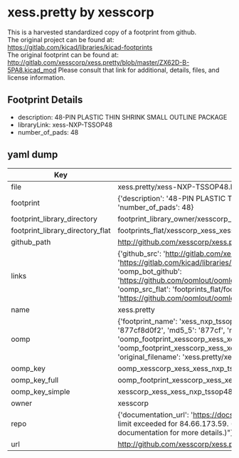 # xess.pretty by xesscorp  
This is a harvested standardized copy of a footprint from github.  
The original project can be found at:  
https://gitlab.com/kicad/libraries/kicad-footprints  
The original footprint can be found at:
http://gitlab.com/xesscorp/xess.pretty/blob/master/ZX62D-B-5PA8.kicad_mod
Please consult that link for additional, details, files, and license information.  
## Footprint Details
* description: 48-PIN PLASTIC THIN SHRINK SMALL OUTLINE PACKAGE  
* libraryLink: xess-NXP-TSSOP48  
* number_of_pads: 48  
## yaml dump  
| Key | Value |  
| --- | --- |  
| file | xess.pretty/xess-NXP-TSSOP48.kicad_mod |  
| footprint | {'description': '48-PIN PLASTIC THIN SHRINK SMALL OUTLINE PACKAGE', 'libraryLink': 'xess-NXP-TSSOP48', 'number_of_pads': 48} |  
| footprint_library_directory | footprint_library_owner/xesscorp_xess.pretty |  
| footprint_library_directory_flat | footprints_flat/xesscorp_xess_xess_nxp_tssop48/working |  
| github_path | http://github.com/xesscorp/xess.pretty/blob/master/xess-NXP-TSSOP48.kicad_mod |  
| links | {'github_src': 'http://gitlab.com/xesscorp/xess.pretty/blob/master/ZX62D-B-5PA8.kicad_mod', 'github_src_repo': 'https://gitlab.com/kicad/libraries/kicad-footprints', 'oomp_bot': 'footprints/xesscorp_xess_xess_nxp_tssop48/working', 'oomp_bot_github': 'https://github.com/oomlout/oomlout_oomp_footprint_bot/tree/main/footprints/xesscorp_xess_xess_nxp_tssop48/working', 'oomp_src_flat': 'footprints_flat/footprints_flat/xesscorp_xess_xess_nxp_tssop48/working', 'oomp_src_flat_github': 'https://github.com/oomlout/oomlout_oomp_footprint_src/tree/main/footprints_flat/xesscorp_xess_xess_nxp_tssop48/working'} |  
| name | xess.pretty |  
| oomp | {'footprint_name': 'xess_nxp_tssop48', 'library_name': 'xess', 'md5': '877cf8d0f20bf0e26309814dc0527770', 'md5_10': '877cf8d0f2', 'md5_5': '877cf', 'md5_6': '877cf8', 'oomp_key': 'oomp_xesscorp_xess_xess_nxp_tssop48', 'oomp_key_extra': 'oomp_footprint_xesscorp_xess_xess_nxp_tssop48', 'oomp_key_full': 'oomp_footprint_xesscorp_xess_xess_nxp_tssop48_877cf8', 'oomp_key_simple': 'xesscorp_xess_xess_nxp_tssop48', 'original_filename': 'xess.pretty/xess-NXP-TSSOP48.kicad_mod', 'owner_name': 'xesscorp'} |  
| oomp_key | oomp_xesscorp_xess_xess_nxp_tssop48 |  
| oomp_key_full | oomp_footprint_xesscorp_xess_xess_nxp_tssop48 |  
| oomp_key_simple | xesscorp_xess_xess_nxp_tssop48 |  
| owner | xesscorp |  
| repo | {'documentation_url': 'https://docs.github.com/rest/overview/resources-in-the-rest-api#rate-limiting', 'message': "API rate limit exceeded for 84.66.173.59. (But here's the good news: Authenticated requests get a higher rate limit. Check out the documentation for more details.)"} |  
| url | http://github.com/xesscorp/xess.pretty |  

